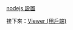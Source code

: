[nodejs 設置](/zh-TW/viewer/net.md ':include :type=markdown')

接下來：[Viewer (用戶端)](/zh-TW/viewer/2legged/ui)